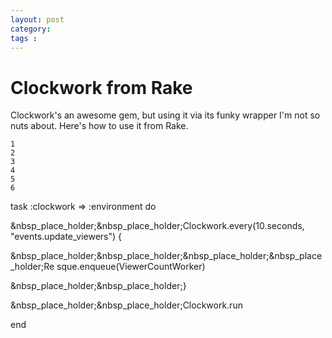 ```yaml
---
layout: post
category: 
tags : 
---
```



# Clockwork from Rake

Clockwork's an awesome gem, but using it via its funky wrapper I'm not so nuts
about. Here's how to use it from Rake.

    
    1
    2
    3
    4
    5
    6
    

task :clockwork => :environment do

&nbsp_place_holder;&nbsp_place_holder;Clockwork.every(10.seconds,
"events.update_viewers") {

&nbsp_place_holder;&nbsp_place_holder;&nbsp_place_holder;&nbsp_place_holder;Re
sque.enqueue(ViewerCountWorker)

&nbsp_place_holder;&nbsp_place_holder;}

&nbsp_place_holder;&nbsp_place_holder;Clockwork.run

end

